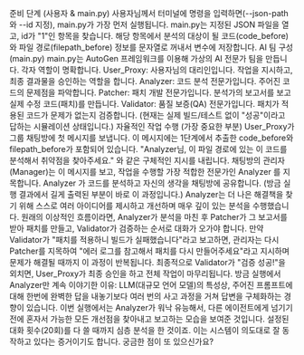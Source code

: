 준비 단계 (사용자 & main.py)
사용자님께서 터미널에 명령을 입력하면(--json-path와 --id 지정), main.py가 가장 먼저 실행됩니다.
main.py는 지정된 JSON 파일을 열고, id가 "1"인 항목을 찾습니다.
해당 항목에서 분석의 대상이 될 코드(code_before)와 파일 경로(filepath_before) 정보를 문자열로 꺼내서 변수에 저장합니다.
AI 팀 구성 (main.py)
main.py는 AutoGen 프레임워크를 이용해 가상의 AI 전문가 팀을 만듭니다. 각자 역할이 명확합니다.
User_Proxy: 사용자님의 대리인입니다. 작업을 지시하고, 최종 결과물을 승인하는 역할을 합니다.
Analyzer: 코드 분석 전문가입니다. 주어진 코드의 문제점을 파악합니다.
Patcher: 패치 개발 전문가입니다. 분석가의 보고서를 보고 실제 수정 코드(패치)를 만듭니다.
Validator: 품질 보증(QA) 전문가입니다. 패치가 적용된 코드가 문제가 없는지 검증합니다. (현재는 실제 빌드/테스트 없이 "성공"이라고 답하는 시뮬레이션 상태입니다.)
자율적인 작업 수행 (가장 중요한 부분)
User_Proxy가 그룹 채팅방에 첫 메시지를 보냅니다. 이 메시지에는 1단계에서 추출한 code_before와 filepath_before가 포함되어 있습니다. "Analyzer님, 이 파일 경로에 있는 이 코드를 분석해서 취약점을 찾아주세요." 와 같은 구체적인 지시를 내립니다.
채팅방의 관리자(Manager)는 이 메시지를 보고, 작업을 수행할 가장 적합한 전문가인 Analyzer 를 지목합니다.
Analyzer 가 코드를 분석하고 자신의 생각을 채팅방에 공유합니다. (방금 실행 결과에서 길게 출력된 부분이 바로 이 과정입니다.) Analyzer는 더 나은 해결책을 찾기 위해 스스로 여러 아이디어를 제시하고 개선하며 매우 깊이 있는 분석을 수행했습니다.
원래의 이상적인 흐름이라면, Analyzer가 분석을 마친 후 Patcher가 그 보고서를 받아 패치를 만들고, Validator가 검증하는 순서로 대화가 오가야 합니다.
만약 Validator가 "패치를 적용하니 빌드가 실패했습니다"라고 보고하면, 관리자는 다시 Patcher를 지목하여 "에러 로그를 참고해서 패치를 다시 만들어주세요"라고 지시하며 문제가 해결될 때까지 이 과정이 반복됩니다.
최종적으로 Validator가 "검증 성공!"을 외치면, User_Proxy가 최종 승인을 하고 전체 작업이 마무리됩니다.
방금 실행에서 Analyzer만 계속 이야기한 이유:
LLM(대규모 언어 모델)의 특성상, 주어진 프롬프트에 대해 한번에 완벽한 답을 내놓기보다 여러 번의 사고 과정을 거쳐 답변을 구체화하는 경향이 있습니다. 이번 실행에서는 Analyzer가 워낙 유능해서, 다른 에이전트에게 넘기기 전에 혼자서 가능한 모든 개선점을 찾아내고 보고하는 모습을 보여준 것입니다. 설정된 대화 횟수(20회)를 다 쓸 때까지 심층 분석을 한 것이죠. 이는 시스템이 의도대로 잘 동작하고 있다는 증거이기도 합니다.
궁금한 점이 또 있으신가요?